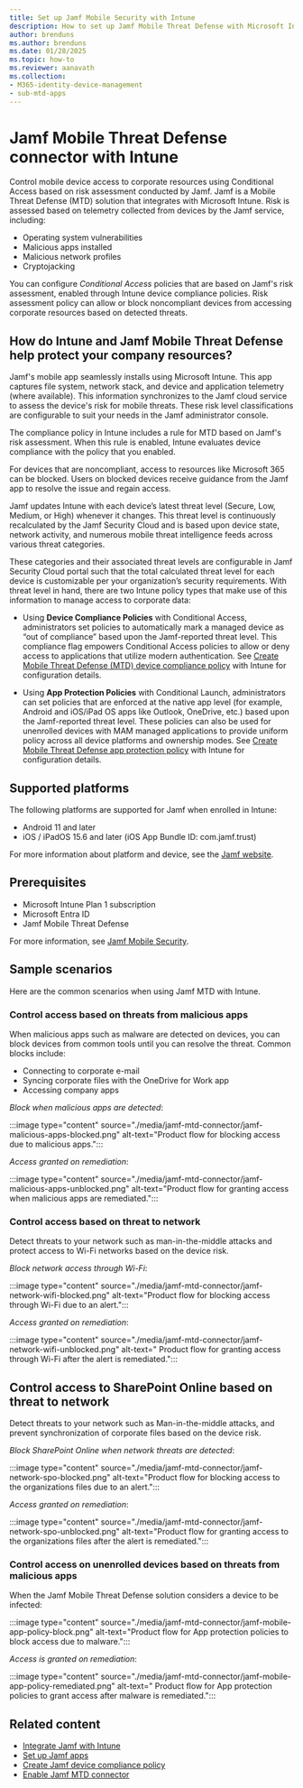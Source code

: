 ```yaml
---
title: Set up Jamf Mobile Security with Intune
description: How to set up Jamf Mobile Threat Defense with Microsoft Intune to control mobile device access to your corporate resources.
author: brenduns
ms.author: brenduns
ms.date: 01/28/2025
ms.topic: how-to
ms.reviewer: aanavath
ms.collection:
- M365-identity-device-management
- sub-mtd-apps
---
```


# Jamf Mobile Threat Defense connector with Intune

Control mobile device access to corporate resources using Conditional Access based on risk assessment conducted by Jamf. Jamf is a Mobile Threat Defense (MTD) solution that integrates with Microsoft Intune. Risk is assessed based on telemetry collected from devices by the Jamf service, including:

- Operating system vulnerabilities
- Malicious apps installed
- Malicious network profiles
- Cryptojacking

You can configure *Conditional Access* policies that are based on Jamf's risk assessment, enabled through Intune device compliance policies. Risk assessment policy can allow or block noncompliant devices from accessing corporate resources based on detected threats.

## How do Intune and Jamf Mobile Threat Defense help protect your company resources?

Jamf's mobile app seamlessly installs using Microsoft Intune. This app captures file system, network stack, and device and application telemetry (where available). This information synchronizes to the Jamf cloud service to assess the device's risk for mobile threats. These risk level classifications are configurable to suit your needs in the Jamf administrator console.

The compliance policy in Intune includes a rule for MTD based on Jamf's risk assessment. When this rule is enabled, Intune evaluates device compliance with the policy that you enabled.

For devices that are noncompliant, access to resources like Microsoft 365 can be blocked. Users on blocked devices receive guidance from the Jamf app to resolve the issue and regain access.

Jamf updates Intune with each device’s latest threat level (Secure, Low, Medium, or High) whenever it changes. This threat level is continuously recalculated by the Jamf Security Cloud and is based upon device state, network activity, and numerous mobile threat intelligence feeds across various threat categories.

These categories and their associated threat levels are configurable in Jamf Security Cloud portal such that the total calculated threat level for each device is customizable per your organization’s security requirements. With threat level in hand, there are two Intune policy types that make use of this information to manage access to corporate data:

- Using **Device Compliance Policies** with Conditional Access, administrators set policies to automatically mark a managed device as “out of compliance” based upon the Jamf-reported threat level. This compliance flag empowers Conditional Access policies to allow or deny access to applications that utilize modern authentication. See [Create Mobile Threat Defense (MTD) device compliance policy](../protect/mtd-device-compliance-policy-create.md) with Intune for configuration details.

- Using **App Protection Policies** with Conditional Launch, administrators can set policies that are enforced at the native app level (for example, Android and iOS/iPad OS apps like Outlook, OneDrive, etc.) based upon the Jamf-reported threat level. These policies can also be used for unenrolled devices with MAM managed applications to provide uniform policy across all device platforms and ownership modes. See [Create Mobile Threat Defense app protection policy](../protect/mtd-app-protection-policy.md) with Intune for configuration details.

## Supported platforms

The following platforms are supported for Jamf when enrolled in Intune:

- Android 11 and later
- iOS / iPadOS 15.6 and later (iOS App Bundle ID: com.jamf.trust)

For more information about platform and device, see the [Jamf website](https://www.jamf.com/products/jamf-protect/).

## Prerequisites

- Microsoft Intune Plan 1 subscription
- Microsoft Entra ID
- Jamf Mobile Threat Defense

For more information, see [Jamf Mobile Security](https://www.jamf.com/solutions/threat-prevention-remediation/).

## Sample scenarios

Here are the common scenarios when using Jamf MTD with Intune.

### Control access based on threats from malicious apps

When malicious apps such as malware are detected on devices, you can block devices from common tools until you can resolve the threat. Common blocks include:

- Connecting to corporate e-mail
- Syncing corporate files with the OneDrive for Work app
- Accessing company apps

*Block when malicious apps are detected*:

:::image type="content" source="./media/jamf-mtd-connector/jamf-malicious-apps-blocked.png" alt-text="Product flow for blocking access due to malicious apps.":::

*Access granted on remediation*:

:::image type="content" source="./media/jamf-mtd-connector/jamf-malicious-apps-unblocked.png" alt-text="Product flow for granting access when malicious apps are remediated.":::

### Control access based on threat to network

Detect threats to your network such as man-in-the-middle attacks and protect access to Wi-Fi networks based on the device risk.

*Block network access through Wi-Fi*:

:::image type="content" source="./media/jamf-mtd-connector/jamf-network-wifi-blocked.png" alt-text="Product flow for blocking access through Wi-Fi due to an alert.":::

*Access granted on remediation*:

:::image type="content" source="./media/jamf-mtd-connector/jamf-network-wifi-unblocked.png" alt-text=" Product flow for granting access through Wi-Fi after the alert is remediated.":::

## Control access to SharePoint Online based on threat to network

Detect threats to your network such as Man-in-the-middle attacks, and prevent synchronization of corporate files based on the device risk.

*Block SharePoint Online when network threats are detected*:

:::image type="content" source="./media/jamf-mtd-connector/jamf-network-spo-blocked.png" alt-text="Product flow for blocking access to the organizations files due to an alert.":::

*Access granted on remediation*:

:::image type="content" source="./media/jamf-mtd-connector/jamf-network-spo-unblocked.png" alt-text="Product flow for granting access to the organizations files after the alert is remediated.":::

### Control access on unenrolled devices based on threats from malicious apps

When the Jamf Mobile Threat Defense solution considers a device to be infected:

:::image type="content" source="./media/jamf-mtd-connector/jamf-mobile-app-policy-block.png" alt-text="Product flow for App protection policies to block access due to malware.":::

*Access is granted on remediation*:

:::image type="content" source="./media/jamf-mtd-connector/jamf-mobile-app-policy-remediated.png" alt-text=" Product flow for App protection policies to grant access after malware is remediated.":::

## Related content

- [Integrate Jamf with Intune](jamf-mtd-connector-integration.md)
- [Set up Jamf apps](mtd-apps-ios-app-configuration-policy-add-assign.md)
- [Create Jamf device compliance policy](mtd-device-compliance-policy-create.md)
- [Enable Jamf MTD connector](mtd-connector-enable.md)
